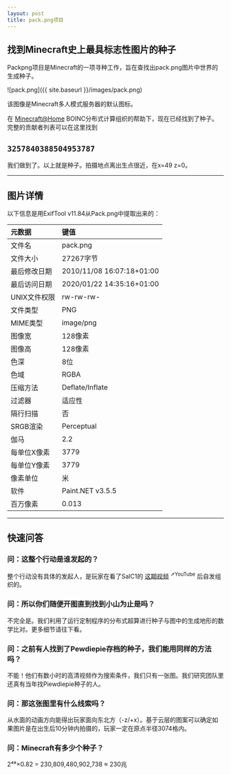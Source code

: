 ```yaml
---
layout: post
title: pack.png项目
---
```


## 找到Minecraft史上最具标志性图片的种子

Packpng项目是Minecraft的一项寻种工作，旨在查找出pack.png图片中世界的生成种子。

![pack.png]({{ site.baseurl }}/images/pack.png)

该图像是Minecraft多人模式服务器的默认图标。

在 [Minecraft@Home](https://minecraftathome.com/minecrafthome/) BOINC分布式计算组织的帮助下，现在已经找到了种子。 完整的贡献者列表可以在这里找到


## `3257840388504953787`

我们做到了。以上就是种子。拍摄地点离出生点很近，在x=49 z=0。

---

## 图片详情

以下信息是用ExifTool v11.84从Pack.png中提取出来的：

| 元数据       | 键值                      |
| :----------- | :----------------------   |
| 文件名       | pack.png                  |
| 文件大小     | 27267字节                 |
| 最后修改日期 | 2010/11/08 16:07:18+01:00 |
| 最后访问日期 | 2020/01/22 14:35:16+01:00 |
| UNIX文件权限 | rw-rw-rw-                 |
| 文件类型     | PNG                       |
| MIME类型     | image/png                 |
| 图像宽       | 128像素                   |
| 图像高       | 128像素                   |
| 色深         | 8位                       |
| 色域         | RGBA                      |
| 压缩方法     | Deflate/Inflate           |
| 过滤器       | 适应性                    |
| 隔行扫描     | 否                        |
| SRGB渲染     | Perceptual                |
| 伽马         | 2.2                       |
| 每单位X像素  | 3779                      |
| 每单位Y像素  | 3779                      |
| 像素单位     | 米                        |
| 软件         | Paint.NET v3.5.5          |
| 百万像素     | 0.013                     |

---

## 快速问答

### 问：这整个行动是谁发起的？

整个行动没有具体的发起人，是玩家在看了SalC1的 [这期视频](https://www.youtube.com/watch?v=lbR8ZY1Nsm8) <sup>⇗YouTube</sup> 后自发组织的。

### 问：所以你们随便开图直到找到小山为止是吗？

不完全是。我们利用了运行定制程序的分布式超算进行种子与图中的生成地形的数学比对。更多细节请往下看。

### 问：之前有人找到了Pewdiepie存档的种子，我们能用同样的方法吗？

不能！他们有数小时的高清视频作为搜索条件，我们只有一张图。我们研究团队里还真有当年找Piewdiepie种子的人。

### 问：那这张图里有什么线索吗？

从水面的动画方向能得出玩家面向东北方（-z/+x）。基于云层的图案可以确定如果图片是在出生后10分钟内拍摄的，玩家一定在原点半径3074格内。

### 问：Minecraft有多少个种子？

2⁴⁸×0.82 = 230,809,480,902,738 ≈ 230兆
